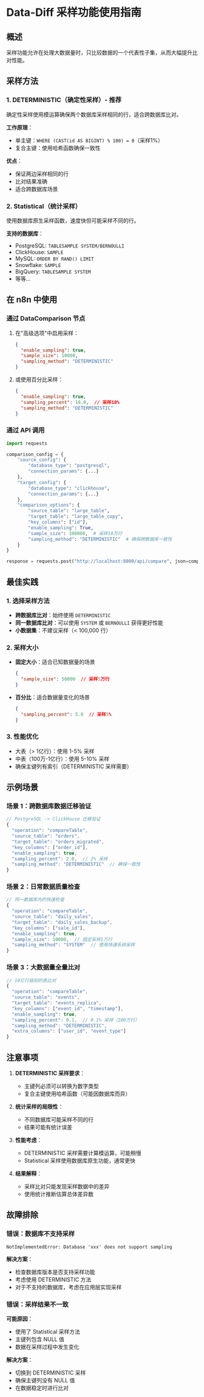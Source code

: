# Data-Diff 采样功能使用指南

## 概述

采样功能允许在处理大数据量时，只比较数据的一个代表性子集，从而大幅提升比对性能。

## 采样方法

### 1. DETERMINISTIC（确定性采样）- 推荐

确定性采样使用模运算确保两个数据库采样相同的行，适合跨数据库比对。

**工作原理**：
- 单主键：`WHERE (CAST(id AS BIGINT) % 100) = 0`（采样1%）
- 复合主键：使用哈希函数确保一致性

**优点**：
- 保证两边采样相同的行
- 比对结果准确
- 适合跨数据库场景

### 2. Statistical（统计采样）

使用数据库原生采样函数，速度快但可能采样不同的行。

**支持的数据库**：
- PostgreSQL: `TABLESAMPLE SYSTEM/BERNOULLI`
- ClickHouse: `SAMPLE`
- MySQL: `ORDER BY RAND() LIMIT`
- Snowflake: `SAMPLE`
- BigQuery: `TABLESAMPLE SYSTEM`
- 等等...

## 在 n8n 中使用

### 通过 DataComparison 节点

1. 在"高级选项"中启用采样：
   ```json
   {
     "enable_sampling": true,
     "sample_size": 10000,
     "sampling_method": "DETERMINISTIC"
   }
   ```

2. 或使用百分比采样：
   ```json
   {
     "enable_sampling": true,
     "sampling_percent": 10.0,  // 采样10%
     "sampling_method": "DETERMINISTIC"
   }
   ```

### 通过 API 调用

```python
import requests

comparison_config = {
    "source_config": {
        "database_type": "postgresql",
        "connection_params": {...}
    },
    "target_config": {
        "database_type": "clickhouse",
        "connection_params": {...}
    },
    "comparison_options": {
        "source_table": "large_table",
        "target_table": "large_table_copy",
        "key_columns": ["id"],
        "enable_sampling": True,
        "sample_size": 100000,  # 采样10万行
        "sampling_method": "DETERMINISTIC"  # 确保跨数据库一致性
    }
}

response = requests.post("http://localhost:8000/api/compare", json=comparison_config)
```

## 最佳实践

### 1. 选择采样方法

- **跨数据库比对**：始终使用 `DETERMINISTIC`
- **同一数据库比对**：可以使用 `SYSTEM` 或 `BERNOULLI` 获得更好性能
- **小数据集**：不建议采样（< 100,000 行）

### 2. 采样大小

- **固定大小**：适合已知数据量的场景
  ```json
  {
    "sample_size": 50000  // 采样5万行
  }
  ```

- **百分比**：适合数据量变化的场景
  ```json
  {
    "sampling_percent": 5.0  // 采样5%
  }
  ```

### 3. 性能优化

- 大表（> 1亿行）：使用 1-5% 采样
- 中表（100万-1亿行）：使用 5-10% 采样
- 确保主键列有索引（DETERMINISTIC 采样需要）

## 示例场景

### 场景 1：跨数据库数据迁移验证

```javascript
// PostgreSQL -> ClickHouse 迁移验证
{
  "operation": "compareTable",
  "source_table": "orders",
  "target_table": "orders_migrated",
  "key_columns": ["order_id"],
  "enable_sampling": true,
  "sampling_percent": 2.0,  // 2% 采样
  "sampling_method": "DETERMINISTIC"  // 确保一致性
}
```

### 场景 2：日常数据质量检查

```javascript
// 同一数据库内的快速检查
{
  "operation": "compareTable",
  "source_table": "daily_sales",
  "target_table": "daily_sales_backup",
  "key_columns": ["sale_id"],
  "enable_sampling": true,
  "sample_size": 10000,  // 固定采样1万行
  "sampling_method": "SYSTEM"  // 使用快速系统采样
}
```

### 场景 3：大数据量全量比对

```javascript
// 10亿行级别的表比对
{
  "operation": "compareTable",
  "source_table": "events",
  "target_table": "events_replica",
  "key_columns": ["event_id", "timestamp"],
  "enable_sampling": true,
  "sampling_percent": 0.1,  // 0.1% 采样（100万行）
  "sampling_method": "DETERMINISTIC",
  "extra_columns": ["user_id", "event_type"]
}
```

## 注意事项

1. **DETERMINISTIC 采样要求**：
   - 主键列必须可以转换为数字类型
   - 复合主键使用哈希函数（可能因数据库而异）

2. **统计采样的局限性**：
   - 不同数据库可能采样不同的行
   - 结果可能有统计误差

3. **性能考虑**：
   - DETERMINISTIC 采样需要计算模运算，可能稍慢
   - Statistical 采样使用数据库原生功能，通常更快

4. **结果解释**：
   - 采样比对只能发现采样数据中的差异
   - 使用统计推断估算总体差异数

## 故障排除

### 错误：数据库不支持采样

```
NotImplementedError: Database 'xxx' does not support sampling
```

**解决方案**：
- 检查数据库版本是否支持采样功能
- 考虑使用 DETERMINISTIC 方法
- 对于不支持的数据库，考虑在应用层实现采样

### 错误：采样结果不一致

**可能原因**：
- 使用了 Statistical 采样方法
- 主键列包含 NULL 值
- 数据在采样过程中发生变化

**解决方案**：
- 切换到 DETERMINISTIC 采样
- 确保主键列没有 NULL 值
- 在数据稳定时进行比对